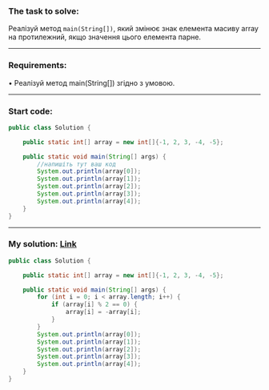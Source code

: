 ### **The task to solve:**  

Реалізуй метод `main(String[])`, який змінює знак елемента масиву array на протилежний, якщо значення цього елемента парне.

---

### **Requirements:**  

• Реалізуй метод main(String[]) згідно з умовою.

---

### **Start code:**  

```java
public class Solution {

    public static int[] array = new int[]{-1, 2, 3, -4, -5};

    public static void main(String[] args) {
        //напишіть тут ваш код
        System.out.println(array[0]);
        System.out.println(array[1]);
        System.out.println(array[2]);
        System.out.println(array[3]);
        System.out.println(array[4]);
    }
}
```

---

### **My solution: [Link](./src/Solution.java)**  

```java
public class Solution {

    public static int[] array = new int[]{-1, 2, 3, -4, -5};

    public static void main(String[] args) {
        for (int i = 0; i < array.length; i++) {
            if (array[i] % 2 == 0) {
                array[i] = -array[i];
            }
        }
        System.out.println(array[0]);
        System.out.println(array[1]);
        System.out.println(array[2]);
        System.out.println(array[3]);
        System.out.println(array[4]);
    }
}
```
